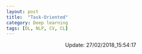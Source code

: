 ```yaml
---
layout: post
title:  "Task-Oriented"
category: Deep learning
tags: [DL, NLP, CV, CL]
---
```






<center> Update: 27/02/2018_15:54:17</center>

  	
